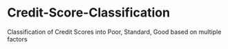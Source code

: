 # Credit-Score-Classification
Classification of Credit Scores into Poor, Standard, Good based on multiple factors
